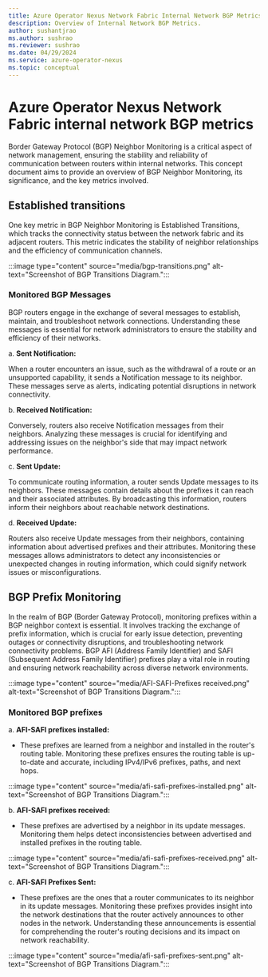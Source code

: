 ```yaml
---
title: Azure Operator Nexus Network Fabric Internal Network BGP Metrics
description: Overview of Internal Network BGP Metrics.
author: sushantjrao
ms.author: sushrao
ms.reviewer: sushrao
ms.date: 04/29/2024
ms.service: azure-operator-nexus
ms.topic: conceptual
---
```


# Azure Operator Nexus Network Fabric internal network BGP metrics

Border Gateway Protocol (BGP) Neighbor Monitoring is a critical aspect of network management, ensuring the stability and reliability of communication between routers within internal networks. This concept document aims to provide an overview of BGP Neighbor Monitoring, its significance, and the key metrics involved.

## Established transitions

One key metric in BGP Neighbor Monitoring is Established Transitions, which tracks the connectivity status between the network fabric and its adjacent routers. This metric indicates the stability of neighbor relationships and the efficiency of communication channels.

   :::image type="content" source="media/bgp-transitions.png" alt-text="Screenshot of BGP Transitions Diagram.":::

### Monitored BGP Messages

BGP routers engage in the exchange of several messages to establish, maintain, and troubleshoot network connections. Understanding these messages is essential for network administrators to ensure the stability and efficiency of their networks.

   a.  **Sent Notification:**

   When a router encounters an issue, such as the withdrawal of a route or an unsupported capability, it sends a Notification message to its neighbor. These messages serve as alerts, indicating potential disruptions in network connectivity.

   b. **Received Notification:**

   Conversely, routers also receive Notification messages from their neighbors. Analyzing these messages is crucial for identifying and addressing issues on the neighbor's side that may impact network performance.

   c. **Sent Update:**

   To communicate routing information, a router sends Update messages to its neighbors. These messages contain details about the prefixes it can reach and their associated attributes. By broadcasting this information, routers inform their neighbors about reachable network destinations.

   d. **Received Update:**

   Routers also receive Update messages from their neighbors, containing information about advertised prefixes and their attributes. Monitoring these messages allows administrators to detect any inconsistencies or unexpected changes in routing information, which could signify network issues or misconfigurations.

## BGP Prefix Monitoring

In the realm of BGP (Border Gateway Protocol), monitoring prefixes within a BGP neighbor context is essential. It involves tracking the exchange of prefix information, which is crucial for early issue detection, preventing outages or connectivity disruptions, and troubleshooting network connectivity problems. BGP AFI (Address Family Identifier) and SAFI (Subsequent Address Family Identifier) prefixes play a vital role in routing and ensuring network reachability across diverse network environments.

   :::image type="content" source="media/AFI-SAFI-Prefixes received.png" alt-text="Screenshot of BGP Transitions Diagram.":::

### Monitored BGP prefixes

a. **AFI-SAFI prefixes installed:**
   - These prefixes are learned from a neighbor and installed in the router's routing table. Monitoring these prefixes ensures the routing table is up-to-date and accurate, including IPv4/IPv6 prefixes, paths, and next hops.

   :::image type="content" source="media/afi-safi-prefixes-installed.png" alt-text="Screenshot of BGP Transitions Diagram.":::

b. **AFI-SAFI prefixes received:**
   - These prefixes are advertised by a neighbor in its update messages. Monitoring them helps detect inconsistencies between advertised and installed prefixes in the routing table.

   :::image type="content" source="media/afi-safi-prefixes-received.png" alt-text="Screenshot of BGP Transitions Diagram.":::

c. **AFI-SAFI Prefixes Sent:**
   - These prefixes are the ones that a router communicates to its neighbor in its update messages. Monitoring these prefixes provides insight into the network destinations that the router actively announces to other nodes in the network. Understanding these announcements is essential for comprehending the router's routing decisions and its impact on network reachability.

:::image type="content" source="media/afi-safi-prefixes-sent.png" alt-text="Screenshot of BGP Transitions Diagram.":::